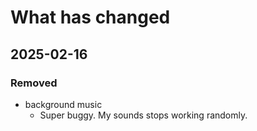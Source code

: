 # What has changed

## 2025-02-16

### Removed

- background music
	+ Super buggy. My sounds stops working randomly.
